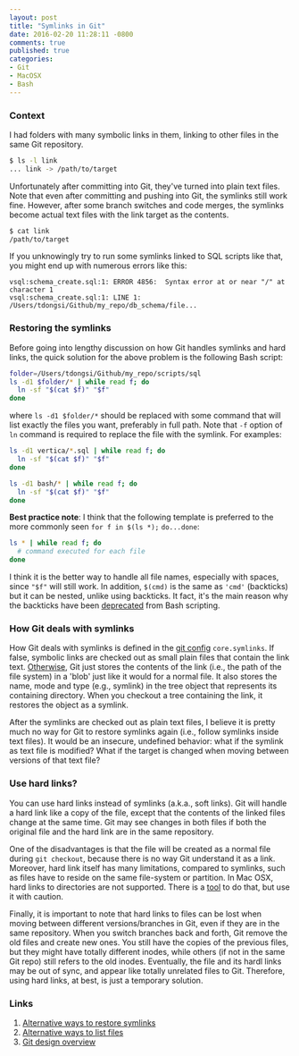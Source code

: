 ```yaml
---
layout: post
title: "Symlinks in Git"
date: 2016-02-20 11:28:11 -0800
comments: true
published: true
categories: 
- Git
- MacOSX
- Bash
---
```


### Context

I had folders with many symbolic links in them, linking to other files in the same Git repository.

``` bash Before
$ ls -l link
... link -> /path/to/target
```

Unfortunately after committing into Git, they've turned into plain text files. 
Note that even after committing and pushing into Git, the symlinks still work fine. 
However, after some branch switches and code merges, the symlinks become actual text files with the link target as the contents.

``` bash After
$ cat link
/path/to/target
```

If you unknowingly try to run some symlinks linked to SQL scripts like that, you might end up with numerous errors like this: 

``` plain
vsql:schema_create.sql:1: ERROR 4856:  Syntax error at or near "/" at character 1
vsql:schema_create.sql:1: LINE 1: /Users/tdongsi/Github/my_repo/db_schema/file...
``` 


### Restoring the symlinks

Before going into lengthy discussion on how Git handles symlinks and hard links, the quick solution for the above problem is the following Bash script:

``` bash
folder=/Users/tdongsi/Github/my_repo/scripts/sql
ls -d1 $folder/* | while read f; do
  ln -sf "$(cat $f)" "$f"
done
```

where `ls -d1 $folder/*` should be replaced with some command that will list exactly the files you want, preferably in full path. 
Note that `-f` option of `ln` command is required to replace the file with the symlink. For examples:

``` bash Examples
ls -d1 vertica/*.sql | while read f; do
  ln -sf "$(cat $f)" "$f"
done

ls -d1 bash/* | while read f; do
  ln -sf "$(cat $f)" "$f"
done
```

**Best practice note**: I think that the following template is preferred to the more commonly seen `for f in $(ls *);` `do...done`:

``` bash
ls * | while read f; do
  # command executed for each file
done
```

I think it is the better way to handle all file names, especially with spaces, since `"$f"` will still work. 
In addition, `$(cmd)` is the same as `'cmd'` (backticks) but it can be nested, unlike using backticks. 
It fact, it's the main reason why the backticks have been [deprecated](http://wiki.bash-hackers.org/scripting/obsolete) from Bash scripting. 

### How Git deals with symlinks

How Git deals with symlinks is defined in the [git config](https://git-scm.com/docs/git-config) `core.symlinks`.
If false, symbolic links are checked out as small plain files that contain the link text.
[Otherwise](http://stackoverflow.com/questions/954560/how-does-git-handle-symbolic-links), Git just stores the contents of the link (i.e., the path of the file system) in a 'blob' just like it would for a normal file. 
It also stores the name, mode and type (e.g., symlink) in the tree object that represents its containing directory.
When you checkout a tree containing the link, it restores the object as a symlink.

After the symlinks are checked out as plain text files, I believe it is pretty much no way for Git to restore symlinks again (i.e., follow symlinks inside text files).
It would be an insecure, undefined behavior: what if the symlink as text file is modified? What if the target is changed when moving between versions of that text file?

### Use hard links?

You can use hard links instead of symlinks (a.k.a., soft links). 
Git will handle a hard link like a copy of the file, except that the contents of the linked files change at the same time.
Git may see changes in both files if both the original file and the hard link are in the same repository.  

One of the disadvantages is that the file will be created as a normal file during `git checkout`, because there is no way Git understand it as a link.
Moreover, hard link itself has many limitations, compared to symlinks, such as files have to reside on the same file-system or partition.
In Mac OSX, hard links to directories are not supported. There is a [tool](https://github.com/selkhateeb/hardlink) to do that, but use it with caution.

Finally, it is important to note that hard links to files can be lost when moving between different versions/branches in Git, even if they are in the same repository.
When you switch branches back and forth, Git remove the old files and create new ones.
You still have the copies of the previous files, but they might have totally different inodes, while others (if not in the same Git repo) still refers to the old inodes.
Eventually, the file and its hardl links may be out of sync, and appear like totally unrelated files to Git.
Therefore, using hard links, at best, is just a temporary solution.

### Links

1. [Alternative ways to restore symlinks](http://superuser.com/questions/638998/easiest-way-to-restore-symbolic-links-turned-into-text-files)
1. [Alternative ways to list files](http://stackoverflow.com/questions/246215/how-can-i-list-files-with-their-absolute-path-in-linux)
1. [Git design overview](https://git.wiki.kernel.org/index.php/Git)
